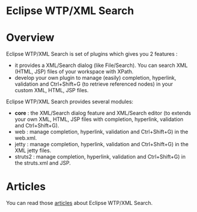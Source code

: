 Eclipse WTP/XML Search
======================

# Overview

 Eclipse WTP/XML Search is set of plugins which gives you 2 features : 
 
 * it provides a XML/Search dialog (like File/Search). You can search XML (HTML, JSP) files of your workspace with XPath.
 * develop your own plugin to manage (easily) completion, hyperlink, validation and Ctrl+Shift+G (to retrieve referenced nodes) in your 
  custom XML, HTML, JSP files.

 Eclipse WTP/XML Search provides several modules: 
 
 * **core** : the XML/Search dialog feature and XML/Search editor (to extends your own XML, HTML, 
JSP files with completion, hyperlink, validation and Ctrl+Shift+G).
 * web : manage  completion, hyperlink, validation and Ctrl+Shift+G) in the web.xml.
 * jetty : manage  completion, hyperlink, validation and Ctrl+Shift+G) in the XML jetty files.
 * struts2 : manage  completion, hyperlink, validation and Ctrl+Shift+G) in the struts.xml and JSP.
  
# Articles
 
 You can read those [articles](http://angelozerr.wordpress.com/about/eclipse-wtp-xml-search/) about Eclipse WTP/XML Search.
